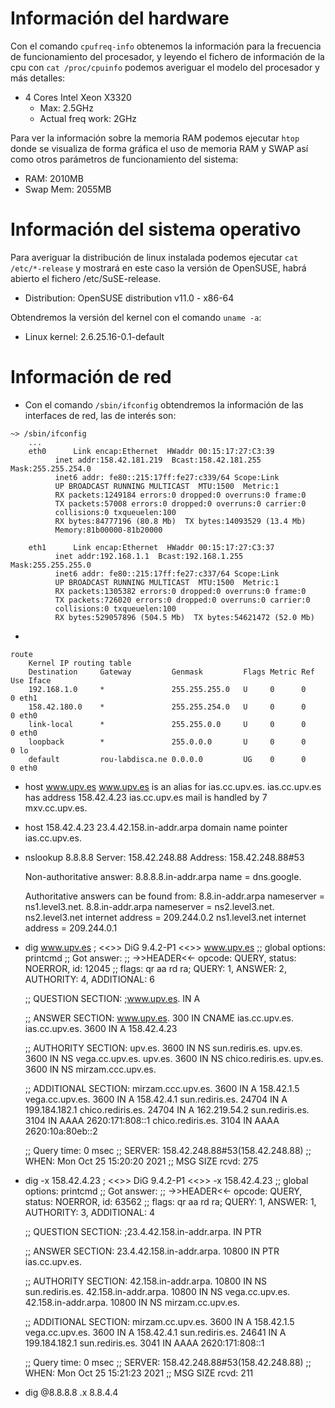 # Información del hardware

Con el comando `cpufreq-info` obtenemos la información para la frecuencia de funcionamiento del procesador, y leyendo el fichero de información de la cpu con `cat /proc/cpuinfo` podemos averiguar el modelo del procesador y más detalles:

- 4 Cores Intel Xeon X3320 
	- Max: 2.5GHz
	- Actual freq work: 2GHz

Para ver la información sobre la memoria RAM podemos ejecutar `htop` donde se visualiza de forma gráfica el uso de memoria RAM y SWAP así como otros parámetros de funcionamiento del sistema:

- RAM: 2010MB 
- Swap Mem: 2055MB

# Información del sistema operativo

Para averiguar la distribución de linux instalada podemos ejecutar `cat /etc/*-release` y mostrará en este caso la versión de OpenSUSE, habrá abierto el fichero /etc/SuSE-release.

- Distribution: OpenSUSE distribution v11.0 - x86-64

Obtendremos la versión del kernel con el comando `uname -a`:
- Linux kernel: 2.6.25.16-0.1-default 

# Información de red

- Con el comando `/sbin/ifconfig` obtendremos la información de las interfaces de red, las de interés son:
```BashScript
~> /sbin/ifconfig
	...
	eth0      Link encap:Ethernet  HWaddr 00:15:17:27:C3:39 
		  inet addr:158.42.181.219  Bcast:158.42.181.255  Mask:255.255.254.0
		  inet6 addr: fe80::215:17ff:fe27:c339/64 Scope:Link
		  UP BROADCAST RUNNING MULTICAST  MTU:1500  Metric:1
		  RX packets:1249184 errors:0 dropped:0 overruns:0 frame:0
		  TX packets:57008 errors:0 dropped:0 overruns:0 carrier:0
		  collisions:0 txqueuelen:100 
		  RX bytes:84777196 (80.8 Mb)  TX bytes:14093529 (13.4 Mb)
		  Memory:81b00000-81b20000 

	eth1      Link encap:Ethernet  HWaddr 00:15:17:27:C3:37  
		  inet addr:192.168.1.1  Bcast:192.168.1.255  Mask:255.255.255.0
		  inet6 addr: fe80::215:17ff:fe27:c337/64 Scope:Link
		  UP BROADCAST RUNNING MULTICAST  MTU:1500  Metric:1
		  RX packets:1305382 errors:0 dropped:0 overruns:0 frame:0
		  TX packets:726020 errors:0 dropped:0 overruns:0 carrier:0
		  collisions:0 txqueuelen:100 
		  RX bytes:529057896 (504.5 Mb)  TX bytes:54621472 (52.0 Mb)
```

- 
```
route
	Kernel IP routing table
	Destination     Gateway         Genmask         Flags Metric Ref    Use Iface
	192.168.1.0     *               255.255.255.0   U     0      0        0 eth1
	158.42.180.0    *               255.255.254.0   U     0      0        0 eth0
	link-local      *               255.255.0.0     U     0      0        0 eth0
	loopback        *               255.0.0.0       U     0      0        0 lo
	default         rou-labdisca.ne 0.0.0.0         UG    0      0        0 eth0
```

- host www.upv.es
	www.upv.es is an alias for ias.cc.upv.es.
	ias.cc.upv.es has address 158.42.4.23
	ias.cc.upv.es mail is handled by 7 mxv.cc.upv.es.

- host 158.42.4.23
	23.4.42.158.in-addr.arpa domain name pointer ias.cc.upv.es.

- nslookup 8.8.8.8
	Server:		158.42.248.88
	Address:	158.42.248.88#53

	Non-authoritative answer:
	8.8.8.8.in-addr.arpa	name = dns.google.

	Authoritative answers can be found from:
	8.8.in-addr.arpa	nameserver = ns1.level3.net.
	8.8.in-addr.arpa	nameserver = ns2.level3.net.
	ns2.level3.net	internet address = 209.244.0.2
	ns1.level3.net	internet address = 209.244.0.1

- dig www.upv.es
	; <<>> DiG 9.4.2-P1 <<>> www.upv.es
	;; global options:  printcmd
	;; Got answer:
	;; ->>HEADER<<- opcode: QUERY, status: NOERROR, id: 12045
	;; flags: qr aa rd ra; QUERY: 1, ANSWER: 2, AUTHORITY: 4, ADDITIONAL: 6

	;; QUESTION SECTION:
	;www.upv.es.			IN	A

	;; ANSWER SECTION:
	www.upv.es.		300	IN	CNAME	ias.cc.upv.es.
	ias.cc.upv.es.		3600	IN	A	158.42.4.23

	;; AUTHORITY SECTION:
	upv.es.			3600	IN	NS	sun.rediris.es.
	upv.es.			3600	IN	NS	vega.cc.upv.es.
	upv.es.			3600	IN	NS	chico.rediris.es.
	upv.es.			3600	IN	NS	mirzam.ccc.upv.es.

	;; ADDITIONAL SECTION:
	mirzam.ccc.upv.es.	3600	IN	A	158.42.1.5
	vega.cc.upv.es.		3600	IN	A	158.42.4.1
	sun.rediris.es.		24704	IN	A	199.184.182.1
	chico.rediris.es.	24704	IN	A	162.219.54.2
	sun.rediris.es.		3104	IN	AAAA	2620:171:808::1
	chico.rediris.es.	3104	IN	AAAA	2620:10a:80eb::2

	;; Query time: 0 msec
	;; SERVER: 158.42.248.88#53(158.42.248.88)
	;; WHEN: Mon Oct 25 15:20:20 2021
	;; MSG SIZE  rcvd: 275

- dig -x 158.42.4.23
	; <<>> DiG 9.4.2-P1 <<>> -x 158.42.4.23
	;; global options:  printcmd
	;; Got answer:
	;; ->>HEADER<<- opcode: QUERY, status: NOERROR, id: 63562
	;; flags: qr aa rd ra; QUERY: 1, ANSWER: 1, AUTHORITY: 3, ADDITIONAL: 4

	;; QUESTION SECTION:
	;23.4.42.158.in-addr.arpa.	IN	PTR

	;; ANSWER SECTION:
	23.4.42.158.in-addr.arpa. 10800	IN	PTR	ias.cc.upv.es.

	;; AUTHORITY SECTION:
	42.158.in-addr.arpa.	10800	IN	NS	sun.rediris.es.
	42.158.in-addr.arpa.	10800	IN	NS	vega.cc.upv.es.
	42.158.in-addr.arpa.	10800	IN	NS	mirzam.cc.upv.es.

	;; ADDITIONAL SECTION:
	mirzam.cc.upv.es.	3600	IN	A	158.42.1.5
	vega.cc.upv.es.		3600	IN	A	158.42.4.1
	sun.rediris.es.		24641	IN	A	199.184.182.1
	sun.rediris.es.		3041	IN	AAAA	2620:171:808::1

	;; Query time: 0 msec
	;; SERVER: 158.42.248.88#53(158.42.248.88)
	;; WHEN: Mon Oct 25 15:21:23 2021
	;; MSG SIZE  rcvd: 211

- dig @8.8.8.8 .x 8.8.4.4
